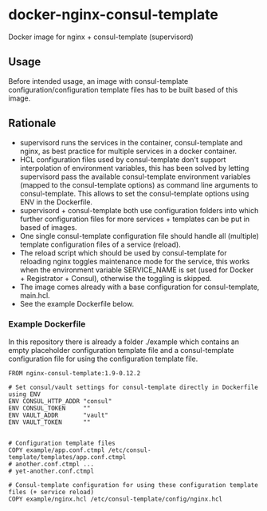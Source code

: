 # docker-nginx-consul-template
Docker image for nginx + consul-template (supervisord)


Usage
-----
Before intended usage, an image with consul-template configuration/configuration template files has to be built based of this image.


Rationale
---------
- supervisord runs the services in the container, consul-template and nginx, as best practice for multiple services in a docker container.
- HCL configuration files used by consul-template don't support interpolation of environment variables, 
  this has been solved by letting supervisord pass the available consul-template environment variables 
  (mapped to the consul-template options) as command line arguments to consul-template.
  This allows to set the consul-template options using ENV in the Dockerfile.
- supervisord + consul-template both use configuration folders into which further configuration files for more services + templates can be put in based of images.
- One single consul-template configuration file should handle all (multiple) template configuration files of a service (reload).
- The reload script which should be used by consul-template for reloading nginx toggles maintenance mode for the service, this works when the environment variable SERVICE_NAME is set (used for Docker + Registrator + Consul), otherwise the toggling is skipped.
- The image comes already with a base configuration for consul-template, main.hcl.
- See the example Dockerfile below.


### Example Dockerfile
In this repository there is already a folder ./example which contains 
an empty placeholder configuration template file 
and a consul-template configuration file for using the configuration template file.

````
FROM nginx-consul-template:1.9-0.12.2

# Set consul/vault settings for consul-template directly in Dockerfile using ENV
ENV CONSUL_HTTP_ADDR "consul"
ENV CONSUL_TOKEN     ""
ENV VAULT_ADDR       "vault"
ENV VAULT_TOKEN      ""


# Configuration template files
COPY example/app.conf.ctmpl /etc/consul-template/templates/app.conf.ctmpl
# another.conf.ctmpl ...
# yet-another.conf.ctmpl

# Consul-template configuration for using these configuration template files (+ service reload)
COPY example/nginx.hcl /etc/consul-template/config/nginx.hcl

````
